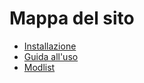 # Mappa del sito
 
- [Installazione](installazione.md)
- [Guida all'uso](guida.md)
- [Modlist](modlist.md)
